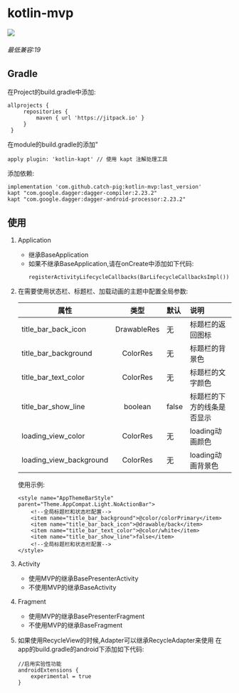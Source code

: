 # kotlin-mvp
[![](https://jitpack.io/v/catch-pig/kotlin-mvp.svg)](https://jitpack.io/#catch-pig/kotlin-mvp)

###### 最低兼容:19
## Gradle
在Project的build.gradle中添加:
   ```
   allprojects {
    	repositories {
    		maven { url 'https://jitpack.io' }
    	}
    }
   ```
在module的build.gradle的添加"
```
apply plugin: 'kotlin-kapt' // 使用 kapt 注解处理工具
```
添加依赖:
```
implementation 'com.github.catch-pig:kotlin-mvp:last_version'
kapt "com.google.dagger:dagger-compiler:2.23.2"
kapt "com.google.dagger:dagger-android-processor:2.23.2"
```
## 使用

1. Application
     * 继承BaseApplication
     * 如果不继承BaseApplication,请在onCreate中添加如下代码:
        ```
        registerActivityLifecycleCallbacks(BarLifecycleCallbacksImpl())
        ```
2. 在需要使用状态栏、标题栏、加载动画的主题中配置全局参数:
    
    |属性|类型|默认|说明|
    |---|:---:|:---|:---|
    |title_bar_back_icon|DrawableRes|无|标题栏的返回图标|
    |title_bar_background|ColorRes|无|标题栏的背景色|
    |title_bar_text_color|ColorRes|无|标题栏的文字颜色|
    |title_bar_show_line|boolean|false|标题栏的下方的线条是否显示|
    |loading_view_color|ColorRes|无|loading动画颜色|
    |loading_view_background|ColorRes|无|loading动画背景色|

    使用示例:
    ```
    <style name="AppThemeBarStyle" parent="Theme.AppCompat.Light.NoActionBar">
        <!--全局标题栏和状态栏配置-->
        <item name="title_bar_background">@color/colorPrimary</item>
        <item name="title_bar_back_icon">@drawable/back</item>
        <item name="title_bar_text_color">@color/white</item>
        <item name="title_bar_show_line">false</item>
        <!--全局标题栏和状态栏配置-->
    </style>
    ```
3. Activity
    * 使用MVP的继承BasePresenterActivity
    * 不使用MVP的继承BaseActivity
4. Fragment
    * 使用MVP的继承BasePresenterFragment
    * 不使用MVP的继承BaseFragment
5. 如果使用RecycleView的时候,Adapter可以继承RecycleAdapter来使用
    在app的build.gradle的android下添加如下代码:
    ```
    //启用实验性功能
    androidExtensions {
        experimental = true
    }
    ```
